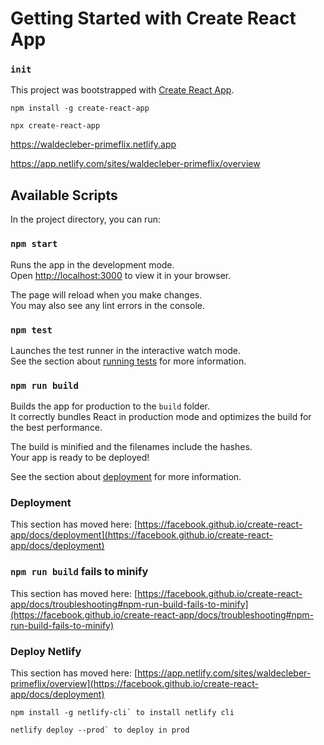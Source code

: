 # Getting Started with Create React App 

### `init`


This project was bootstrapped with [Create React App](https://github.com/facebook/create-react-app).

```
npm install -g create-react-app

npx create-react-app
```

https://waldecleber-primeflix.netlify.app

https://app.netlify.com/sites/waldecleber-primeflix/overview

## Available Scripts

In the project directory, you can run:

### `npm start`

Runs the app in the development mode.\
Open [http://localhost:3000](http://localhost:3000) to view it in your browser.

The page will reload when you make changes.\
You may also see any lint errors in the console.

### `npm test`

Launches the test runner in the interactive watch mode.\
See the section about [running tests](https://facebook.github.io/create-react-app/docs/running-tests) for more information.

### `npm run build`

Builds the app for production to the `build` folder.\
It correctly bundles React in production mode and optimizes the build for the best performance.

The build is minified and the filenames include the hashes.\
Your app is ready to be deployed!

See the section about [deployment](https://facebook.github.io/create-react-app/docs/deployment) for more information.

### Deployment

This section has moved here: [https://facebook.github.io/create-react-app/docs/deployment](https://facebook.github.io/create-react-app/docs/deployment)

### `npm run build` fails to minify

This section has moved here: [https://facebook.github.io/create-react-app/docs/troubleshooting#npm-run-build-fails-to-minify](https://facebook.github.io/create-react-app/docs/troubleshooting#npm-run-build-fails-to-minify)

### Deploy Netlify

This section has moved here: [https://app.netlify.com/sites/waldecleber-primeflix/overview](https://facebook.github.io/create-react-app/docs/deployment)

```
npm install -g netlify-cli` to install netlify cli

netlify deploy --prod` to deploy in prod

```
